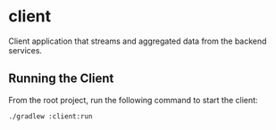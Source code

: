 # client
Client application that streams and aggregated data from the backend services.

## Running the Client
From the root project, run the following command to start the client:

    ./gradlew :client:run